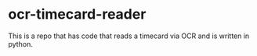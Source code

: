 # ocr-timecard-reader
This is a repo that has code that reads a timecard via OCR and is written in python.
